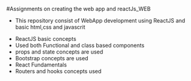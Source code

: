 #Assignments on creating the web app and reactJs_WEB

- This repository consist of WebApp development using ReactJS and basic html,css and javascrit
* ReactJS basic concepts
* Used both Functional and class based components
* props and state concepts are used
* Bootstrap concepts are used
* React Fundamentals
* Routers and hooks concepts used
  


